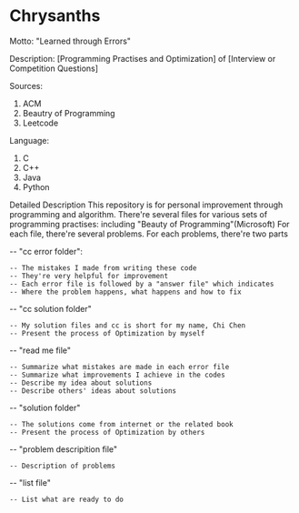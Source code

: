 Chrysanths
==========
Motto: "Learned through Errors"

Description: 
  [Programming Practises and Optimization] of [Interview or Competition Questions]
  
Sources:
  1. ACM
  2. Beautry of Programming
  3. Leetcode
  

Language:
  1. C
  2. C++
  3. Java
  4. Python

Detailed Description
  This repository is for personal improvement through programming and algorithm.
  There're several files for various sets of programming practises: including "Beauty of Programming"(Microsoft)
  For each file, there're several problems.
  For each problems, there're two parts
  
  
  -- "cc error folder": 
  
    -- The mistakes I made from writing these code
    -- They're very helpful for improvement
    -- Each error file is followed by a "answer file" which indicates 
    -- Where the problem happens, what happens and how to fix
       
  -- "cc solution folder"
  
    -- My solution files and cc is short for my name, Chi Chen
    -- Present the process of Optimization by myself
    
  -- "read me file"
  
    -- Summarize what mistakes are made in each error file
    -- Summarize what improvements I achieve in the codes
    -- Describe my idea about solutions
    -- Describe others' ideas about solutions
    
  -- "solution folder"
    
    -- The solutions come from internet or the related book
    -- Present the process of Optimization by others
    
  -- "problem descripition file"
  
    -- Description of problems
    
  -- "list file"
    
    -- List what are ready to do
